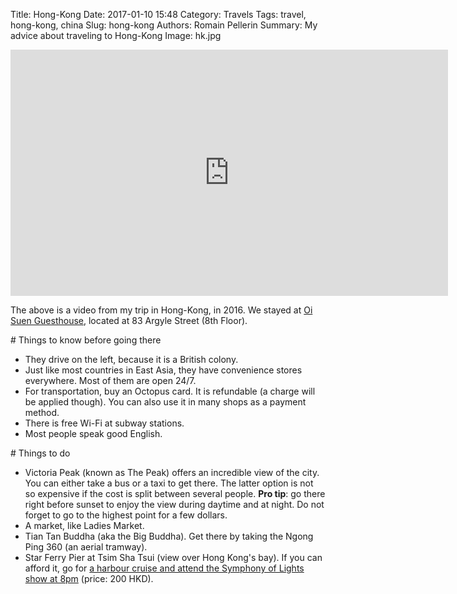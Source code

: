 Title: Hong-Kong
Date: 2017-01-10 15:48
Category: Travels
Tags: travel, hong-kong, china
Slug: hong-kong
Authors: Romain Pellerin
Summary: My advice about traveling to Hong-Kong
Image: hk.jpg

<iframe width="700" height="394" src="https://www.youtube-nocookie.com/embed/PEsLx0AJC2c?rel=0" frameborder="0" allowfullscreen></iframe>

The above is a video from my trip in Hong-Kong, in 2016. We stayed at [Oi Suen Guesthouse](https://www.tripadvisor.com/Hotel_Review-g294217-d1648655-Reviews-Oi_Suen_Guesthouse-Hong_Kong.html), located at 83 Argyle Street (8th Floor).

# Things to know before going there

- They drive on the left, because it is a British colony.
- Just like most countries in East Asia, they have convenience stores everywhere. Most of them are open 24/7.
- For transportation, buy an Octopus card. It is refundable (a charge will be applied though). You can also use it in many shops as a payment method.
- There is free Wi-Fi at subway stations.
- Most people speak good English.

# Things to do

- Victoria Peak (known as The Peak) offers an incredible view of the city. You can either take a bus or a taxi to get there. The latter option is not so expensive if the cost is split between several people. **Pro tip**: go there right before sunset to enjoy the view during daytime and at night. Do not forget to go to the highest point for a few dollars.
- A market, like Ladies Market.
- Tian Tan Buddha (aka the Big Buddha). Get there by taking the Ngong Ping 360 (an aerial tramway).
- Star Ferry Pier at Tsim Sha Tsui (view over Hong Kong's bay). If you can afford it, go for [a harbour cruise and attend the Symphony of Lights show at 8pm](http://www.discoverhongkong.com/eng/see-do/tours-walks/guided-tours/victoria-harbour/SOL-harbour-cruise.jsp) (price: 200 HKD).

